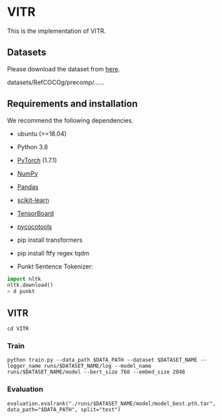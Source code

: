 # VITR
This is the implementation of VITR.

## Datasets
Please download the dataset from [here](https://cocodataset.org/#download).

datasets/RefCOCOg/precomp/......

## Requirements and installation
We recommend the following dependencies.
* ubuntu (>=18.04)

* Python 3.8

* [PyTorch](https://pytorch.org/) (1.7.1)

* [NumPy](https://numpy.org/)

* [Pandas](https://pandas.pydata.org/)

* [scikit-learn](https://scikit-learn.org/stable/)

* [TensorBoard](https://github.com/TeamHG-Memex/tensorboard_logger) 

* [pycocotools](https://github.com/cocodataset/cocoapi) 

* pip install transformers

* pip install ftfy regex tqdm

* Punkt Sentence Tokenizer:

``` python
import nltk
nltk.download()
> d punkt
``` 

## VITR
```
cd VITR
```
### Train

```
python train.py --data_path $DATA_PATH --dataset $DATASET_NAME --logger_name runs/$DATASET_NAME/log --model_name runs/$DATASET_NAME/model --bert_size 768 --embed_size 2048
```

### Evaluation

```
evaluation.evalrank("./runs/$DATASET_NAME/model/model_best.pth.tar", data_path="$DATA_PATH", split="test")
```
